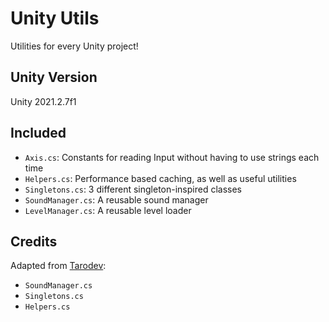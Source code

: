 # Unity Utils
Utilities for every Unity project!

## Unity Version
Unity 2021.2.7f1

## Included
- `Axis.cs`: Constants for reading Input without having to use strings each time
- `Helpers.cs`: Performance based caching, as well as useful utilities
- `Singletons.cs`: 3 different singleton-inspired classes
- `SoundManager.cs`: A reusable sound manager
- `LevelManager.cs`: A reusable level loader

## Credits

Adapted from [Tarodev](https://www.youtube.com/channel/UCAg2py6olXgod71Ix06HnUQ):

- `SoundManager.cs`
- `Singletons.cs`
- `Helpers.cs`
